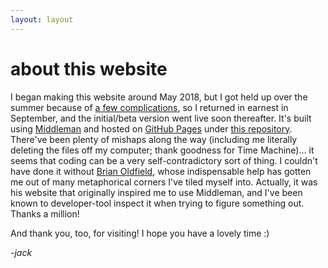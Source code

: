 ```yaml
---
layout: layout
---
```

# about this website
I began making this website around May 2018, but I got held up over the summer because of [a few complications](./../blog/a-semi-condensed-synopsis-of-my-lungs), so I returned in earnest in September, and the initial/beta version went live soon thereafter. It's built using [Middleman](http://middlemanapp.com) and hosted on [GitHub Pages](https://pages.github.com/) under [this repository](https://github.com/jltml/jlmtl.github.io). There've been plenty of mishaps along the way (including me literally deleting the files off my computer; thank goodness for Time Machine)... it seems that coding can be a very self-contradictory sort of thing. I couldn't have done it without [Brian Oldfield](http://b.oldfield.io), whose indispensable help has gotten me out of many metaphorical corners I've tiled myself into. Actually, it was his website that originally inspired me to use Middleman, and I've been known to developer-tool inspect it when trying to figure something out. Thanks a million!

And thank you, too, for visiting! I hope you have a lovely time :)

*-jack*
